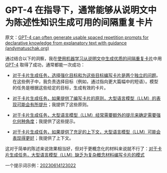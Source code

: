 # GPT-4 在指导下，通常能够从说明文中为陈述性知识生成可用的间隔重复卡片

原文：[GPT-4 can often generate usable spaced repetition prompts for declarative knowledge from explanatory text with guidance (andymatuschak.org)](https://notes.andymatuschak.org/z2VVmj24FLixtrijdAbkKty91JQruAaZGbHE6)

通过结合以下的洞察，我在[使用机器学习从说明文中生成优质的间隔重复卡片](https://notes.andymatuschak.org/z2DY7qsP5iHsiA5hxUHheV8hu7Xe96vdGyYX)中用 [GPT-4](https://notes.andymatuschak.org/z3Bab7JXEhospmJZJQnduTFFjrZHaHKMCJBQE) 取得了成功，通常都能一次成功：

- [对于卡片生成任务，选择强化目标和为这些目标编写卡片是两个独立的问题](https://notes.andymatuschak.org/z62s1nNLEfhGbDmpb8Z7dZiYyi3kaSziuLVXd)。在这些例子中，我负责选择目标（例如，通过指向更大篇幅中的短语）。模型的任务是根据这些给定的目标，生成有效的卡片。

- [对于卡片生成任务，如果提供了编写卡片的原则，大型语言模型（LLM）的表现可能会有所提升](https://notes.andymatuschak.org/zrqgkr9n3eCMNsAPDsRozt3HLd8nRT5nVASc)；我提供了这些原则。

- [对于卡片生成任务，大型语言模型（LLM）经常需要额外的提示来确定需要强化何种角度](https://notes.andymatuschak.org/zomoPzCNzSi5GqtfTeVWgm7RjmiArjS8vvM5)；我提供了这些提示。

- [对于卡片生成任务，如果提供了充足的上下文，大型语言模型（LLM）可能会表现得更好](https://notes.andymatuschak.org/z5LQFLXHFLrb4nYAtLrB3JBzNyJng8fYHVJYN)；我提供了上下文。

这对于简单的陈述来说效果相当好，但对于更概念化的材料来说就不行了：[对于卡片生成任务，大型语言模型（LLM）缺乏为复杂概念材料编写卡片的模式](https://notes.andymatuschak.org/zmrbnm683nVZi9ut63vsr8BwYKEtATA6e4B3)

一个提示词示例：[20230614123022](https://notes.andymatuschak.org/z4jtgUPVP5pABoDEjvz22hzYzAuRELqGg4BR6)